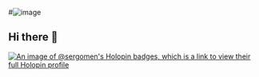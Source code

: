 #![image](https://github.com/sergomen/sergomen/assets/18175528/3d7f2c13-bd2d-489f-bbb6-a8bbe825bc58)
## Hi there 👋
[![An image of @sergomen's Holopin badges, which is a link to view their full Holopin profile](https://holopin.me/sergomen)](https://holopin.io/@sergomen)
<!--
**sergomen/sergomen** is a ✨ _special_ ✨ repository because its `README.md` (this file) appears on your GitHub profile.

Here are some ideas to get you started:

- 🔭 I’m currently working on ...
- 🌱 I’m currently learning ...
- 👯 I’m looking to collaborate on ...
- 🤔 I’m looking for help with ...
- 💬 Ask me about ...
- 📫 How to reach me: ...
- 😄 Pronouns: ...
- ⚡ Fun fact: ...
-->
